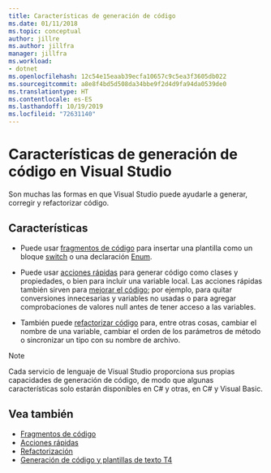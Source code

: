 ```yaml
---
title: Características de generación de código
ms.date: 01/11/2018
ms.topic: conceptual
author: jillre
ms.author: jillfra
manager: jillfra
ms.workload:
- dotnet
ms.openlocfilehash: 12c54e15eaab39ecfa10657c9c5ea3f3605db022
ms.sourcegitcommit: a8e8f4bd5d508da34bbe9f2d4d9fa94da0539de0
ms.translationtype: HT
ms.contentlocale: es-ES
ms.lasthandoff: 10/19/2019
ms.locfileid: "72631140"
---
```

# <a name="code-generation-features-in-visual-studio"></a>Características de generación de código en Visual Studio

Son muchas las formas en que Visual Studio puede ayudarle a generar, corregir y refactorizar código.

## <a name="features"></a>Características

- Puede usar [fragmentos de código](../ide/code-snippets.md) para insertar una plantilla como un bloque [switch](/dotnet/csharp/language-reference/keywords/switch) o una declaración [Enum](/dotnet/csharp/language-reference/keywords/enum).

- Puede usar [acciones rápidas](../ide/quick-actions.md) para generar código como clases y propiedades, o bien para incluir una variable local. Las acciones rápidas también sirven para [mejorar el código](../ide/common-quick-actions.md); por ejemplo, para quitar conversiones innecesarias y variables no usadas o para agregar comprobaciones de valores null antes de tener acceso a las variables.

- También puede [refactorizar código](../ide/refactoring-in-visual-studio.md) para, entre otras cosas, cambiar el nombre de una variable, cambiar el orden de los parámetros de método o sincronizar un tipo con su nombre de archivo.

> [!NOTE]
> Cada servicio de lenguaje de Visual Studio proporciona sus propias capacidades de generación de código, de modo que algunas características solo estarán disponibles en C# y otras, en C# y Visual Basic.

## <a name="see-also"></a>Vea también

- [Fragmentos de código](../ide/code-snippets.md)
- [Acciones rápidas](../ide/quick-actions.md)
- [Refactorización](../ide/refactoring-in-visual-studio.md)
- [Generación de código y plantillas de texto T4](../modeling/code-generation-and-t4-text-templates.md)